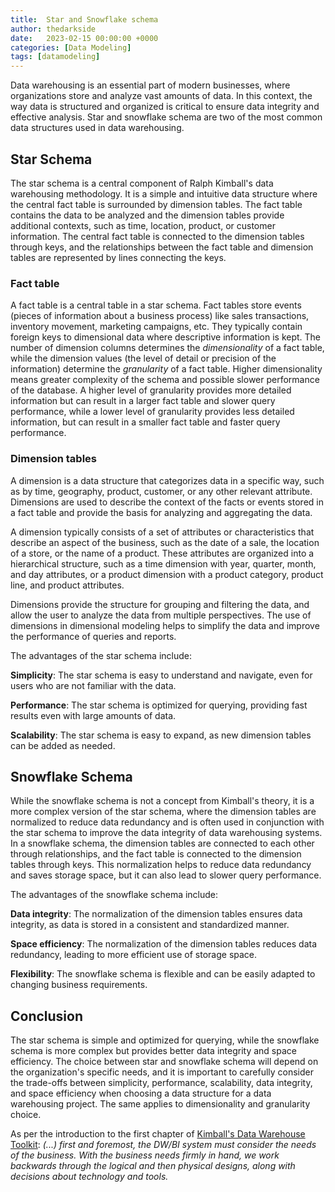 ```yaml
---
title:  Star and Snowflake schema
author: thedarkside
date:   2023-02-15 00:00:00 +0000
categories: [Data Modeling]
tags: [datamodeling]
---
```


Data warehousing is an essential part of modern businesses, where organizations store and analyze vast amounts of data. In this context, the way data is structured and organized is critical to ensure data integrity and effective analysis. Star and snowflake schema are two of the most common data structures used in data warehousing.

## Star Schema

The star schema is a central component of Ralph Kimball's data warehousing methodology. It is a simple and intuitive data structure where the central fact table is surrounded by dimension tables. The fact table contains the data to be analyzed and the dimension tables provide additional contexts, such as time, location, product, or customer information. The central fact table is connected to the dimension tables through keys, and the relationships between the fact table and dimension tables are represented by lines connecting the keys.

### Fact table

A fact table is a central table in a star schema. Fact tables store events (pieces of information about a business process) like sales transactions, inventory movement, marketing campaigns, etc. They typically contain foreign keys to dimensional data where descriptive information is kept. The number of dimension columns determines the *dimensionality* of a fact table, while the dimension values (the level of detail or precision of the information) determine the *granularity* of a fact table. Higher dimensionality means greater complexity of the schema and possible slower performance of the database. A higher level of granularity provides more detailed information but can result in a larger fact table and slower query performance, while a lower level of granularity provides less detailed information, but can result in a smaller fact table and faster query performance.

### Dimension tables

A dimension is a data structure that categorizes data in a specific way, such as by time, geography, product, customer, or any other relevant attribute. Dimensions are used to describe the context of the facts or events stored in a fact table and provide the basis for analyzing and aggregating the data.

A dimension typically consists of a set of attributes or characteristics that describe an aspect of the business, such as the date of a sale, the location of a store, or the name of a product. These attributes are organized into a hierarchical structure, such as a time dimension with year, quarter, month, and day attributes, or a product dimension with a product category, product line, and product attributes.

Dimensions provide the structure for grouping and filtering the data, and allow the user to analyze the data from multiple perspectives. The use of dimensions in dimensional modeling helps to simplify the data and improve the performance of queries and reports.


The advantages of the star schema include:

**Simplicity**: The star schema is easy to understand and navigate, even for users who are not familiar with the data.

**Performance**: The star schema is optimized for querying, providing fast results even with large amounts of data.

**Scalability**: The star schema is easy to expand, as new dimension tables can be added as needed.

## Snowflake Schema

While the snowflake schema is not a concept from Kimball's theory, it is a more complex version of the star schema, where the dimension tables are normalized to reduce data redundancy and is often used in conjunction with the star schema to improve the data integrity of data warehousing systems. In a snowflake schema, the dimension tables are connected to each other through relationships, and the fact table is connected to the dimension tables through keys. This normalization helps to reduce data redundancy and saves storage space, but it can also lead to slower query performance.

The advantages of the snowflake schema include:

**Data integrity**: The normalization of the dimension tables ensures data integrity, as data is stored in a consistent and standardized manner.

**Space efficiency**: The normalization of the dimension tables reduces data redundancy, leading to more efficient use of storage space.

**Flexibility**: The snowflake schema is flexible and can be easily adapted to changing business requirements.

## Conclusion

The star schema is simple and optimized for querying, while the snowflake schema is more complex but provides better data integrity and space efficiency. The choice between star and snowflake schema will depend on the organization's specific needs, and it is important to carefully consider the trade-offs between simplicity, performance, scalability, data integrity, and space efficiency when choosing a data structure for a data warehousing project. The same applies to dimensionality and granularity choice.

As per the introduction to the first chapter of [Kimball's Data Warehouse Toolkit](https://www.amazon.pl/Data-Warehouse-Toolkit-Definitive-Dimensional/dp/1118530802): *(...) first and foremost, the DW/BI system must consider the needs of the business. With the business needs firmly in hand, we work backwards through the logical and then physical designs, along with decisions about technology and tools.*

